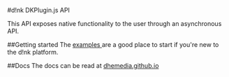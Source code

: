#d!nk DKPlugin.js API

This API exposes native functionality to the user through an asynchronous API.

##Getting started
The [examples ](/examples) are a good place to start if you're new to the d!nk platform.

##Docs
The docs can be read at [dhemedia.github.io](https://dhemedia.github.io/dink-dkplugin-api/interfaces/dk.dkplugin.html)
